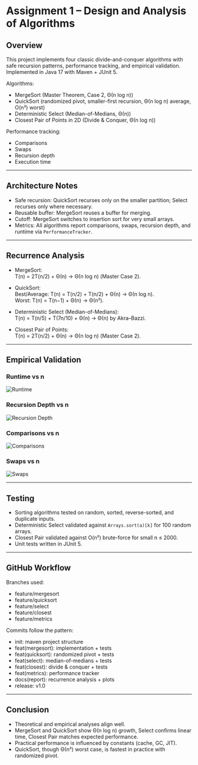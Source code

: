 # Assignment 1 – Design and Analysis of Algorithms

## Overview
This project implements four classic divide-and-conquer algorithms with safe recursion patterns, performance tracking, and empirical validation.  
Implemented in Java 17 with Maven + JUnit 5.

Algorithms:
- MergeSort (Master Theorem, Case 2, Θ(n log n))
- QuickSort (randomized pivot, smaller-first recursion, Θ(n log n) average, O(n²) worst)
- Deterministic Select (Median-of-Medians, Θ(n))
- Closest Pair of Points in 2D (Divide & Conquer, Θ(n log n))

Performance tracking:
- Comparisons  
- Swaps  
- Recursion depth  
- Execution time  

---

## Architecture Notes
- Safe recursion: QuickSort recurses only on the smaller partition; Select recurses only where necessary.  
- Reusable buffer: MergeSort reuses a buffer for merging.  
- Cutoff: MergeSort switches to insertion sort for very small arrays.  
- Metrics: All algorithms report comparisons, swaps, recursion depth, and runtime via `PerformanceTracker`.  

---

## Recurrence Analysis
- MergeSort:  
  T(n) = 2T(n/2) + Θ(n) → Θ(n log n) (Master Case 2).  

- QuickSort:  
  Best/Average: T(n) = T(n/2) + T(n/2) + Θ(n) → Θ(n log n).  
  Worst: T(n) = T(n−1) + Θ(n) → Θ(n²).  

- Deterministic Select (Median-of-Medians):  
  T(n) = T(n/5) + T(7n/10) + Θ(n) → Θ(n) by Akra–Bazzi.  

- Closest Pair of Points:  
  T(n) = 2T(n/2) + Θ(n) → Θ(n log n) (Master Case 2).  

---

## Empirical Validation

### Runtime vs n
![Runtime](docs/plots/runtime.png)

### Recursion Depth vs n
![Recursion Depth](docs/plots/depth.png)

### Comparisons vs n
![Comparisons](docs/plots/comparisons.png)

### Swaps vs n
![Swaps](docs/plots/swaps.png)

---

## Testing
- Sorting algorithms tested on random, sorted, reverse-sorted, and duplicate inputs.  
- Deterministic Select validated against `Arrays.sort(a)[k]` for 100 random arrays.  
- Closest Pair validated against O(n²) brute-force for small n ≤ 2000.  
- Unit tests written in JUnit 5.  

---

## GitHub Workflow
Branches used:
- feature/mergesort
- feature/quicksort
- feature/select
- feature/closest
- feature/metrics

Commits follow the pattern:
- init: maven project structure
- feat(mergesort): implementation + tests
- feat(quicksort): randomized pivot + tests
- feat(select): median-of-medians + tests
- feat(closest): divide & conquer + tests
- feat(metrics): performance tracker
- docs(report): recurrence analysis + plots
- release: v1.0

---

## Conclusion
- Theoretical and empirical analyses align well.  
- MergeSort and QuickSort show Θ(n log n) growth, Select confirms linear time, Closest Pair matches expected performance.  
- Practical performance is influenced by constants (cache, GC, JIT).  
- QuickSort, though Θ(n²) worst case, is fastest in practice with randomized pivot.
